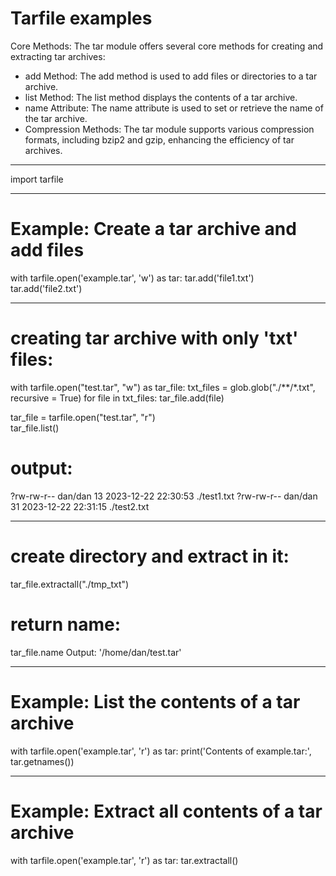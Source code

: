 # Tarfile examples

Core Methods:
The tar module offers several core methods for creating and extracting tar archives:
- add Method: The add method is used to add files or directories to a tar archive.
- list Method: The list method displays the contents of a tar archive.
- name Attribute: The name attribute is used to set or retrieve the name of the tar archive.
- Compression Methods: The tar module supports various compression formats, including bzip2 and gzip, enhancing the efficiency of tar archives.

-----------------------------------------------------------
import tarfile

-----------------------------------------------------------
# Example: Create a tar archive and add files
with tarfile.open('example.tar', 'w') as tar:
    tar.add('file1.txt')
    tar.add('file2.txt')

----------------------------------------------------------
# creating tar archive with only 'txt' files:
with tarfile.open("test.tar", "w") as tar_file:
    txt_files = glob.glob("./**/*.txt", recursive = True)
    for file in txt_files:
        tar_file.add(file)
        
tar_file = tarfile.open("test.tar", "r")        
tar_file.list()       
# output: 
?rw-rw-r-- dan/dan         13 2023-12-22 22:30:53 ./test1.txt 
?rw-rw-r-- dan/dan         31 2023-12-22 22:31:15 ./test2.txt         

----------------------------------------------------------       
# create directory and extract in it:
tar_file.extractall("./tmp_txt")

# return name:
tar_file.name
Output: 
'/home/dan/test.tar'   

-----------------------------------------------------------
# Example: List the contents of a tar archive
with tarfile.open('example.tar', 'r') as tar:
    print('Contents of example.tar:', tar.getnames())
    
-----------------------------------------------------------
# Example: Extract all contents of a tar archive
with tarfile.open('example.tar', 'r') as tar:
    tar.extractall()        
        
        
     